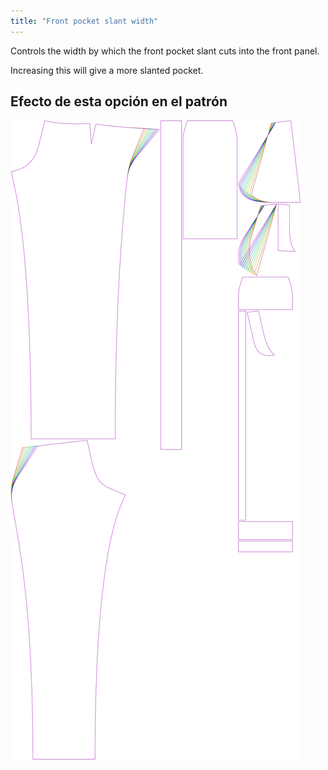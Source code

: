 ```yaml
---
title: "Front pocket slant width"
---
```


Controls the width by which the front pocket slant cuts into the front panel.

Increasing this will give a more slanted pocket.

## Efecto de esta opción en el patrón

![This image shows the effect of this option by superimposing several variants that have a different value for this option](charlie_frontpocketslantwidth_sample.svg "Effect of this option on the pattern")
